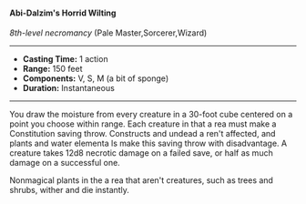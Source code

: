 #### Abi-Dalzim's Horrid Wilting
*8th-level necromancy* (Pale Master,Sorcerer,Wizard)
___
- **Casting Time:** 1 action
- **Range:** 150 feet
- **Components:** V, S, M (a bit of sponge)
- **Duration:** Instantaneous
---
You draw the moisture from every creature in a 30-foot cube centered on a point you choose within range. Each creature in that a rea must make a Constitution saving throw. Constructs and undead a ren't affected, and plants and water elementa ls make this saving throw with disadvantage. A creature takes 12d8 necrotic damage on a failed save, or half as much damage on a successful one. 

Nonmagical plants in the a rea that aren't creatures, such as trees and shrubs, wither and die instantly.

